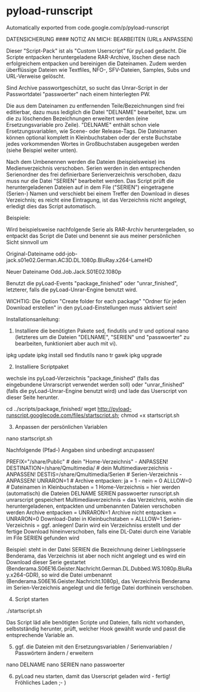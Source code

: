 # pyload-runscript
Automatically exported from code.google.com/p/pyload-runscript

DATENSICHERUNG #### NOTIZ AN MICH: BEARBEITEN (URLs ANPASSEN)



Dieser "Script-Pack" ist als "Custom Userscript" für pyLoad gedacht. Die Scripte entpacken heruntergeladene RAR-Archive, löschen diese nach erfolgreichem entpacken und bereinigen die Dateinamen. Zudem werden überflüssige Dateien wie Textfiles, NFO-, SFV-Dateien, Samples, Subs und URL-Verweise gelöscht. 

Sind Archive passwortgeschützt, so sucht das Unrar-Script in der Passwortdatei "passwoerter" nach einem hinterlegten PW. 

Die aus dem Dateinamen zu entfernenden Teile/Bezeichnungen sind frei editierbar, dazu muss lediglich die Datei "DELNAME" bearbeitet, bzw. um die zu löschenden Bezeichnungen erweitert werden (eine Ersetzungsvariable pro Zeile). "DELNAME" enthält schon viele Ersetzungsvariablen, wie Scene- oder Release-Tags. Die Dateinamen können optional komplett in Kleinbuchstaben oder der erste Buchstabe jedes vorkommenden Wortes in Großbuchstaben ausgegeben werden (siehe Beispiel weiter unten). 

Nach dem Umbenennen werden die Dateien (beispielsweise) ins Medienverzeichnis verschoben. Serien werden in den entsprechenden Serienordner des frei definierbare Serienverzeichnis verschoben, dazu muss nur die Datei "SERIEN" bearbeitet werden. Das Script prüft die heruntergeladenen Dateien auf in dem File ("SERIEN") eingetragene (Serien-) Namen und verschiebt bei einem Treffer den Download in dieses Verzeichnis; es reicht eine Eintragung, ist das Verzeichnis nicht angelegt, erledigt dies das Script automatisch. 


Beispiele: 

Wird beispielsweise nachfolgende Serie als RAR-Archiv heruntergeladen, so entpackt das Script die Datei und benennt sie aus meiner persönlichen Sicht sinnvoll um 

Original-Dateiname odd-job-jack.s01e02.German.AC3D.DL.1080p.BluRay.x264-LameHD 

Neuer Dateiname Odd.Job.Jack.S01E02.1080p 


Benutzt die pyLoad-Events "package_finished" oder "unrar_finished", letzterer, falls die pyLoad-Unrar-Engine benutzt wird. 

WICHTIG: Die Option "Create folder for each package" "Ordner für jeden Download erstellen" in den pyLoad-Einstellungen muss aktiviert sein! 

Installationsanleitung: 

1. Installiere die benötigten Pakete sed, findutils und tr und optional nano (letzteres um die Dateien "DELNAME", "SERIEN" und "passwoerter" zu bearbeiten, funktioniert aber auch mit vi). 

ipkg update
ipkg install sed findutils nano tr gawk
ipkg upgrade 


2. Installiere Scriptpaket 

wechsle ins pyLoad-Verzeichnis "package_finished" (falls das eingebundene Unrarscript verwendet werden soll) oder "unrar_finished" (falls die pyLoad-Unrar-Engine benutzt wird) und lade das Userscript von dieser Seite herunter. 

cd ../scripts/package_finished/
wget http://pyload-runscript.googlecode.com/files/startscript.sh; chmod +x startscript.sh 


3. Anpassen der persönlichen Variablen 

nano startscript.sh 

Nachfolgende (Pfad-) Angaben sind unbedingt anzupassen!

PREFIX="/share/Public"            # dein "Home-Verzeichnis" - ANPASSEN!
DESTINATION=/share/Qmultimedia/   # dein Multimediaverzeichnis - ANPASSEN!
DESTIS=/share/Qmultimedia/Serien  # Serien-Verzeichnis - ANPASSEN!
UNRARON=1                         # Archive entpacken: ja = 1 - nein = 0
ALLLOW=0                          # Dateinamen in Kleinbuchstaben = 1
Home-Verzeichnis = hier werden (automatisch) die Dateien DELNAME SERIEN passwoerter runscript.sh unrarscript gespeichert
Multimediaverzeichnis = das Verzeichnis, wohin die heruntergeladenen, entpackten und umbenannten Dateien verschoben werden
Archive entpacken = UNRARON=1 
Archive nicht entpacken = UNRARON=0
Download-Datei in Kleinbuchstaben = ALLLOW=1
Serien-Verzeichnis = ggf. anlegen! Darin wird ein Verzeichniss erstellt und der fertige Download hineinverschoben, falls eine DL-Datei durch eine Variable im File SERIEN gefunden wird

Beispiel: steht in der Datei SERIEN die Bezeichnung deiner Lieblingsserie Benderama, das Verzeichnis ist aber noch nicht angelegt und es wird ein Download dieser Serie gestartet (Benderama.S06E16.Geister.Nachricht.German.DL.Dubbed.WS.1080p.BluRay.x264-GDR), so wird die Datei umbenannt (Benderama.S06E16.Geister.Nachricht.1080p), das Verzeichnis Benderama im Serien-Verzeichnis angelegt und die fertige Datei dorthinein verschoben. 


4. Script starten 

./startscript.sh 

Das Script läd alle benötigten Scripte und Dateien, falls nicht vorhanden, selbstständig herunter, prüft, welcher Hook gewählt wurde und passt die entsprechende Variable an. 


5. ggf. die Dateien mit den Ersetzungsvariablen / Serienvariablen / Passwörtern ändern / erweitern 

nano DELNAME
nano SERIEN
nano passwoerter


6. pyLoad neu starten, damit das Userscript geladen wird - fertig! Fröhliches Laden ;- )
